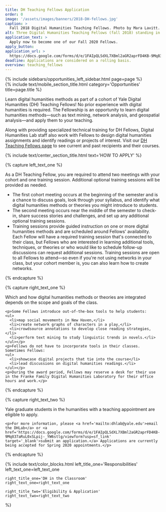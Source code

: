 ```yaml
---
title: DH Teaching Fellows Application
order: 0
image: '/assets/images/banners/2018-DH-fellows.jpg'
caption: >
  Fall 2018 Digital Humanities Teaching Fellows. Photo by Mara Lavitt.
alt: Three Digital Humanities Teaching Fellows (fall 2018) standing in front of the Special Projects Cube in the Franke Family Digital Humanities Laboratory.
application_text: >
  Apply now to become one of our Fall 2020 Fellows.
apply_button:
application_url: >
  https://docs.google.com/forms/d/e/1FAIpQLSdXL7XBml2aGR2aprFD4KB-9Mq837aRuL0xSLpij-_YW6stlg/viewform?usp=sf_link
deadline: Applications are considered on a rolling basis.
overview: teaching_fellows
---
```


<div class='center-column'>
  <div class='two-column-container one-third-width top-text'>
    <div class='left-column'>
      {% include sidebars/opportunities_left_sidebar.html page=page %}
    </div>
    <div class='right-column'>
      {% include text/mobile_section_title.html
        category='Opportunities'
        title=page.title
      %}
      <p>Learn digital humanities methods as part of a cohort of Yale Digital Humanities (DH) Teaching Fellows! No prior experience with digital humanities is required. The Fellowship is an opportunity to learn digital humanities methods—such as text mining, network analysis, and geospatial analysis—and apply them to your teaching.</p> 
      <p>Along with providing specialized technical training for DH Fellows, Digital Humanities Lab staff also work with Fellows to design digital humanities assignments and identify readings or projects of interest. Visit our <a href='{{ site.baseurl }}/about/teaching_fellows.html' target='_blank'>DH Teaching Fellows page</a> to see current and past recipients and their courses.</p>
    </div>
   </div>

  {% include text/center_section_title.html
    text='HOW TO APPLY'
  %}

  {% capture left_text_one %}
    <p>As a DH Teaching Fellow, you are required to attend two meetings with your cohort and one training session. Additional optional training sessions will be provided as needed.
    <ul>
      <li>The first cohort meeting occurs at the beginning of the semester and is a chance to discuss goals, look through your syllabus, and identify what digital humanities methods or theories you might introduce to students.</li>
      <li>The second meeting occurs near the middle of the semester to check-in, share success stories and challenges, and set up any additional optional training sessions.</li>
      <li>Training sessions provide guided instruction on one or more digital humanities methods and are scheduled around Fellows' availability. Each Fellow will have a required training session that's connected to their class, but Fellows who are interested in learning additional tools, techniques, or theories or who would like to schedule follow-up discussions can request additional sessions. Training sessions are open to all Fellows to attend—so even if you're not using networks in your class, but your cohort member is, you can also learn how to create networks.</li>
    </ul></p>
  {% endcapture %}

  {% capture right_text_one %}
    <p>Which and how digital humanities methods or theories are integrated depends on the scope and goals of the class.</p>

    <p>Some Fellows introduce out-of-the-box tools to help students:
    <ul> 
      <li>map social movements in New Haven,</li> 
      <li>create network graphs of characters in a play,</li>
      <li>crowdsource annotations to develop close reading strategies,</li> 
      <li>perform text mining to study linguistic trends in novels.</li>
    </ul></p>
    <p>Fellows do not have to incorporate tools in their classes. Sometimes Fellows:   
    <ul>
      <li>showcase digital projects that tie into the course</li> 
      <li>lead discussions on digital humanities readings.</li> 
    </ul></p>
    <p>During the award period, Fellows may reserve a desk for their use in the Franke Family Digital Humanities Laboratory for their office hours and work.</p>
  {% endcapture %}

  {% capture right_text_two %}
    <p>Yale graduate students in the humanities with a teaching appointment are eligible to apply.</p>

    <p>For more information, please <a href='mailto:dhlab@yale.edu'>email the DHLab</a> or <a href='https://docs.google.com/forms/d/e/1FAIpQLSdXL7XBml2aGR2aprFD4KB-9Mq837aRuL0xSLpij-_YW6stlg/viewform?usp=sf_link' target='_blank'>submit an application.</a> Applications are currently being accepted for Spring 2020 appointments.</p>
  {% endcapture %}

  {% include text/color_blocks.html
    left_title_one='Responsibilities'
    left_text_one=left_text_one

    right_title_one='DH in the Classroom'
    right_text_one=right_text_one

    right_title_two='Eligibility & Application'
    right_text_two=right_text_two
  %}
</div>
